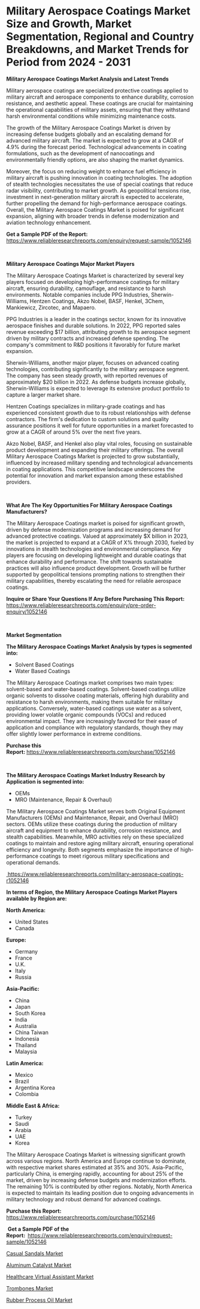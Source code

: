 <p><h1>Military Aerospace Coatings Market Size and Growth, Market Segmentation, Regional and Country Breakdowns, and Market Trends for Period from 2024 -  2031</h1></p><p><strong>Military Aerospace Coatings Market Analysis and Latest Trends</strong></p>
<p><p>Military aerospace coatings are specialized protective coatings applied to military aircraft and aerospace components to enhance durability, corrosion resistance, and aesthetic appeal. These coatings are crucial for maintaining the operational capabilities of military assets, ensuring that they withstand harsh environmental conditions while minimizing maintenance costs.</p><p>The growth of the Military Aerospace Coatings Market is driven by increasing defense budgets globally and an escalating demand for advanced military aircraft. The market is expected to grow at a CAGR of 4.9% during the forecast period. Technological advancements in coating formulations, such as the development of nanocoatings and environmentally friendly options, are also shaping the market dynamics. </p><p>Moreover, the focus on reducing weight to enhance fuel efficiency in military aircraft is pushing innovation in coating technologies. The adoption of stealth technologies necessitates the use of special coatings that reduce radar visibility, contributing to market growth. As geopolitical tensions rise, investment in next-generation military aircraft is expected to accelerate, further propelling the demand for high-performance aerospace coatings. Overall, the Military Aerospace Coatings Market is poised for significant expansion, aligning with broader trends in defense modernization and aviation technology enhancement.</p></p>
<p><strong>Get a Sample PDF of the Report:&nbsp;</strong> <a href="https://www.reliableresearchreports.com/enquiry/request-sample/1052146?utm_campaign=13&utm_medium=2&utm_source=Github&utm_content=ia&utm_term=14112024&utm_id=military-aerospace-coatings">https://www.reliableresearchreports.com/enquiry/request-sample/1052146</a></p>
<p>&nbsp;</p>
<p><strong>Military Aerospace Coatings Major Market Players</strong></p>
<p><p>The Military Aerospace Coatings Market is characterized by several key players focused on developing high-performance coatings for military aircraft, ensuring durability, camouflage, and resistance to harsh environments. Notable companies include PPG Industries, Sherwin-Williams, Hentzen Coatings, Akzo Nobel, BASF, Henkel, 3Chem, Mankiewicz, Zircotec, and Mapaero.</p><p>PPG Industries is a leader in the coatings sector, known for its innovative aerospace finishes and durable solutions. In 2022, PPG reported sales revenue exceeding $17 billion, attributing growth to its aerospace segment driven by military contracts and increased defense spending. The company's commitment to R&D positions it favorably for future market expansion.</p><p>Sherwin-Williams, another major player, focuses on advanced coating technologies, contributing significantly to the military aerospace segment. The company has seen steady growth, with reported revenues of approximately $20 billion in 2022. As defense budgets increase globally, Sherwin-Williams is expected to leverage its extensive product portfolio to capture a larger market share.</p><p>Hentzen Coatings specializes in military-grade coatings and has experienced consistent growth due to its robust relationships with defense contractors. The firm's dedication to custom solutions and quality assurance positions it well for future opportunities in a market forecasted to grow at a CAGR of around 5% over the next five years.</p><p>Akzo Nobel, BASF, and Henkel also play vital roles, focusing on sustainable product development and expanding their military offerings. The overall Military Aerospace Coatings Market is projected to grow substantially, influenced by increased military spending and technological advancements in coating applications. This competitive landscape underscores the potential for innovation and market expansion among these established providers.</p></p>
<p>&nbsp;</p>
<p><strong>What Are The Key Opportunities For Military Aerospace Coatings Manufacturers?</strong></p>
<p><p>The Military Aerospace Coatings market is poised for significant growth, driven by defense modernization programs and increasing demand for advanced protective coatings. Valued at approximately $X billion in 2023, the market is projected to expand at a CAGR of X% through 2030, fueled by innovations in stealth technologies and environmental compliance. Key players are focusing on developing lightweight and durable coatings that enhance durability and performance. The shift towards sustainable practices will also influence product development. Growth will be further supported by geopolitical tensions prompting nations to strengthen their military capabilities, thereby escalating the need for reliable aerospace coatings.</p></p>
<p><strong>Inquire or Share Your Questions If Any Before Purchasing This Report:</strong> <a href="https://www.reliableresearchreports.com/enquiry/pre-order-enquiry/1052146?utm_campaign=13&utm_medium=2&utm_source=Github&utm_content=ia&utm_term=14112024&utm_id=military-aerospace-coatings">https://www.reliableresearchreports.com/enquiry/pre-order-enquiry/1052146</a></p>
<p>&nbsp;</p>
<p><strong>Market Segmentation</strong></p>
<p><strong>The Military Aerospace Coatings Market Analysis by types is segmented into:</strong></p>
<p><ul><li>Solvent Based Coatings</li><li>Water Based Coatings</li></ul></p>
<p><p>The Military Aerospace Coatings market comprises two main types: solvent-based and water-based coatings. Solvent-based coatings utilize organic solvents to dissolve coating materials, offering high durability and resistance to harsh environments, making them suitable for military applications. Conversely, water-based coatings use water as a solvent, providing lower volatile organic compounds (VOCs) and reduced environmental impact. They are increasingly favored for their ease of application and compliance with regulatory standards, though they may offer slightly lower performance in extreme conditions.</p></p>
<p><strong>Purchase this Report:&nbsp;</strong><a href="https://www.reliableresearchreports.com/purchase/1052146?utm_campaign=13&utm_medium=2&utm_source=Github&utm_content=ia&utm_term=14112024&utm_id=military-aerospace-coatings">https://www.reliableresearchreports.com/purchase/1052146</a></p>
<p>&nbsp;</p>
<p><strong>The Military Aerospace Coatings Market Industry Research by Application is segmented into:</strong></p>
<p><ul><li>OEMs</li><li>MRO (Maintenance, Repair & Overhaul)</li></ul></p>
<p><p>The Military Aerospace Coatings Market serves both Original Equipment Manufacturers (OEMs) and Maintenance, Repair, and Overhaul (MRO) sectors. OEMs utilize these coatings during the production of military aircraft and equipment to enhance durability, corrosion resistance, and stealth capabilities. Meanwhile, MRO activities rely on these specialized coatings to maintain and restore aging military aircraft, ensuring operational efficiency and longevity. Both segments emphasize the importance of high-performance coatings to meet rigorous military specifications and operational demands.</p></p>
<p><a href="https://www.reliableresearchreports.com/military-aerospace-coatings-r1052146?utm_campaign=13&utm_medium=2&utm_source=Github&utm_content=ia&utm_term=14112024&utm_id=military-aerospace-coatings">&nbsp;https://www.reliableresearchreports.com/military-aerospace-coatings-r1052146</a></p>
<p><strong>In terms of Region, the Military Aerospace Coatings Market Players available by Region are:</strong></p>
<p>
    <p> <strong> North America: </strong>
        <ul>
            <li>United States</li>
            <li>Canada</li>
        </ul>
        </p> 
    <p> <strong> Europe: </strong>
        <ul>
            <li>Germany</li>
            <li>France</li>
            <li>U.K.</li>
            <li>Italy</li>
            <li>Russia</li>
        </ul>
        </p> 
    <p> <strong> Asia-Pacific: </strong>
        <ul>
            <li>China</li>
            <li>Japan</li>
            <li>South Korea</li>
            <li>India</li>
            <li>Australia</li>
            <li>China Taiwan</li>
            <li>Indonesia</li>
            <li>Thailand</li>
            <li>Malaysia</li>
        </ul>
        </p> 
    <p> <strong> Latin America: </strong>
        <ul>
            <li>Mexico</li>
            <li>Brazil</li>
            <li>Argentina Korea</li>
            <li>Colombia</li>
        </ul>
        </p> 
    <p> <strong> Middle East & Africa: </strong>
        <ul>
            <li>Turkey</li>
            <li>Saudi</li>
            <li>Arabia</li>
            <li>UAE</li>
            <li>Korea</li>
        </ul>
    </p>
    </p>
<p><p>The Military Aerospace Coatings Market is witnessing significant growth across various regions. North America and Europe continue to dominate, with respective market shares estimated at 35% and 30%. Asia-Pacific, particularly China, is emerging rapidly, accounting for about 25% of the market, driven by increasing defense budgets and modernization efforts. The remaining 10% is contributed by other regions. Notably, North America is expected to maintain its leading position due to ongoing advancements in military technology and robust demand for advanced coatings.</p></p>
<p><strong>Purchase this Report: </strong><a href="https://www.reliableresearchreports.com/purchase/1052146?utm_campaign=13&utm_medium=2&utm_source=Github&utm_content=ia&utm_term=14112024&utm_id=military-aerospace-coatings">https://www.reliableresearchreports.com/purchase/1052146</a></p>
<p>&nbsp;<strong>Get a Sample PDF of the Report:&nbsp;&nbsp;</strong><a href="https://www.reliableresearchreports.com/enquiry/request-sample/1052146?utm_campaign=13&utm_medium=2&utm_source=Github&utm_content=ia&utm_term=14112024&utm_id=military-aerospace-coatings">https://www.reliableresearchreports.com/enquiry/request-sample/1052146</a></p>
<p><strong></strong></p>
<p><p><a href="https://www.linkedin.com/pulse/casual-sandals-market-research-report-2024-2031-hamp-shire-zepcc?utm_campaign=13&utm_medium=2&utm_source=Github&utm_content=ia&utm_term=14112024&utm_id=military-aerospace-coatings">Casual Sandals Market</a></p><p><a href="https://github.com/MarciaRunte/Market-Research-Report-List-1/blob/main/aluminum-catalyst-market.md?utm_campaign=13&utm_medium=2&utm_source=Github&utm_content=ia&utm_term=14112024&utm_id=military-aerospace-coatings">Aluminum Catalyst Market</a></p><p><a href="https://issuu.com/reportprime-2/docs/healthcare-virtual-assistant-market_777bb8c0f22e29?utm_campaign=13&utm_medium=2&utm_source=Github&utm_content=ia&utm_term=14112024&utm_id=military-aerospace-coatings">Healthcare Virtual Assistant Market</a></p><p><a href="https://www.linkedin.com/pulse/trombones-market-overview-global-trends-future-prospects-from-jyk5c?utm_campaign=13&utm_medium=2&utm_source=Github&utm_content=ia&utm_term=14112024&utm_id=military-aerospace-coatings">Trombones Market</a></p><p><a href="https://github.com/Chiragrp22/Market-Research-Report-List-6/blob/main/rubber-process-oil-market.md?utm_campaign=13&utm_medium=2&utm_source=Github&utm_content=ia&utm_term=14112024&utm_id=military-aerospace-coatings">Rubber Process Oil Market</a></p></p>